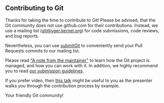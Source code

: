 ## Contributing to Git

Thanks for taking the time to contribute to Git! Please be advised, that the
Git community does not use github.com for their contributions. Instead, we use
a mailing list (git@vger.kernel.org) for code submissions, code
reviews, and bug reports.

Nevertheless, you can use [submitGit](http://submitgit.herokuapp.com/) to
conveniently send your Pull Requests commits to our mailing list.

Please read ["A note from the maintainer"](https://git.kernel.org/pub/scm/git/git.git/plain/MaintNotes?h=todo)
to learn how the Git project is managed, and how you can work with it.
In addition, we highly recommend you to read [our submission guidelines](../Documentation/SubmittingPatches).

If you prefer video, then [this talk](https://www.youtube.com/watch?v=Q7i_qQW__q4&feature=youtu.be&t=6m4s)
might be useful to you as the presenter walks you through the contribution
process by example.

Your friendly Git community!
